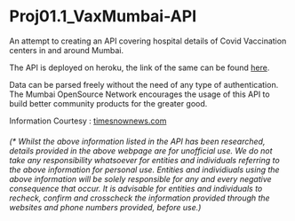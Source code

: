 # Proj01.1_VaxMumbai-API
An attempt to creating an API covering hospital details of Covid Vaccination centers in and around Mumbai.

The API is deployed on heroku, the link of the same can be found [here](https://vaxmumbaiapi.herokuapp.com/hospitals).

Data can be parsed freely without the need of any type of authentication. The Mumbai OpenSource Network encourages the usage of this API to build better community products for the greater good.

Information Courtesy : [timesnownews.com](https://www.timesnownews.com/india/maharashtra-news/article/covid-19-vaccination-in-maharashtra-complete-list-of-govt-and-private-hospitals-to-get-inoculated/726351)

<h6>(* Whilst the above information listed in the API has been researched, details provided in the above webpage are for unofficial use. We do not take any responsibility whatsoever for entities and individuals referring to the above information for personal use. Entities and individiuals using the above information will be solely responsible for any and every negative consequence that occur. It is advisable for entities and individuals to recheck, confirm and crosscheck the information provided through the websites and phone numbers provided, before use.)</h6>

